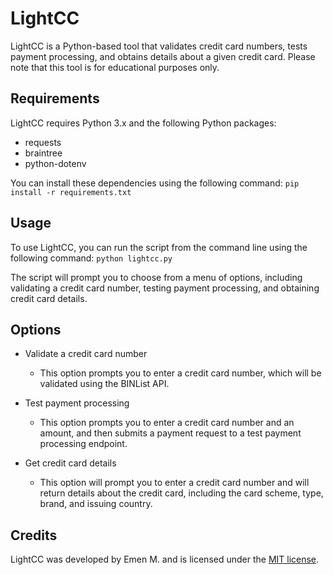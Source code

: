 # LightCC
LightCC is a Python-based tool that validates credit card numbers, tests payment processing, and obtains details about a given credit card. Please note that this tool is for educational purposes only.

## Requirements
LightCC requires Python 3.x and the following Python packages:
- requests
- braintree
- python-dotenv


You can install these dependencies using the following command:
    ```
    pip install -r requirements.txt
    ```
    
## Usage
To use LightCC, you can run the script from the command line using the following command:
    ```
    python lightcc.py
    ```

The script will prompt you to choose from a menu of options, including validating a credit card number, testing payment processing, and obtaining credit card details.

## Options

- Validate a credit card number
  - This option prompts you to enter a credit card number, which will be validated using the BINList API.

- Test payment processing
  - This option prompts you to enter a credit card number and an amount, and then submits a payment request to a test payment processing endpoint.

- Get credit card details
  - This option will prompt you to enter a credit card number and will return details about the credit card, including the card scheme, type, brand, and issuing country.

## Credits
LightCC was developed by Emen M. and is licensed under the [MIT license](https://github.com/emenmousavi/LightCC/blob/main/README.md).
